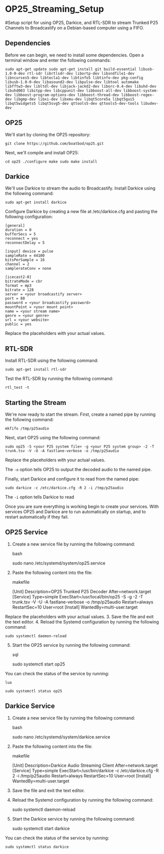 # OP25_Streaming_Setup
#Setup script for using OP25, Darkice, and RTL-SDR to stream Trunked P25 Channels to Broadcastify on a Debian-based computer using a FIFO.

## Dependencies

Before we can begin, we need to install some dependencies. Open a terminal window and enter the following commands:
    
    sudo apt-get update sudo apt-get install git build-essential libusb-1.0-0-dev rtl-sdr librtlsdr-dev libortp-dev libsndfile1-dev libncurses5-dev libtecla1-dev libtinfo5 libtinfo-dev pkg-config libusb-1.0-0-dev libasound2-dev libpulse-dev libtool automake libfftw3-dev libltdl-dev libjack-jackd2-dev liborc-0.4-dev libuhd-dev libuhd003 libitpp-dev libcppunit-dev libboost-all-dev libboost-system-dev libboost-program-options-dev libboost-thread-dev libboost-regex-dev libgmp-dev libxi-dev libxmu-dev libqt5core5a libqt5gui5 libqt5widgets5 libqt5svg5-dev qttools5-dev qttools5-dev-tools libudev-dev 

## OP25

We'll start by cloning the OP25 repository:
    
    git clone https://github.com/boatbod/op25.git 

Next, we'll compile and install OP25:
    
    cd op25 ./configure make sudo make install 

## Darkice

We'll use Darkice to stream the audio to Broadcastify. Install Darkice using the following command:
    
    sudo apt-get install darkice 

Configure Darkice by creating a new file at /etc/darkice.cfg and pasting the following configuration:
    
    [general] 
    duration = 0 
    bufferSecs = 5 
    reconnect = yes 
    reconnectDelay = 5 
    
    [input] device = pulse 
    sampleRate = 44100 
    bitsPerSample = 16 
    channel = 2 
    samplerateConv = none 
    
    [icecast2-0] 
    bitrateMode = cbr 
    format = mp3 
    bitrate = 128 
    server = <your broadcastify server> 
    port = 80 
    password = <your broadcastify password> 
    mountPoint = <your mount point> 
    name = <your stream name> 
    genre = <your genre> 
    url = <your website> 
    public = yes 

Replace the placeholders with your actual values.

## RTL-SDR

Install RTL-SDR using the following command:
    
    sudo apt-get install rtl-sdr 

Test the RTL-SDR by running the following command:
    
    rtl_test -t 

## Starting the Stream

We're now ready to start the stream. First, create a named pipe by running the following command:
    
    mkfifo /tmp/p25audio 

Next, start OP25 using the following command:
    
    sudo op25 -S <your P25 system file> -g <your P25 system group> -2 -T trunk.tsv -V -U -A fastlane-verbose -o /tmp/p25audio 

Replace the placeholders with your actual values.

The `-o` option tells OP25 to output the decoded audio to the named pipe.

Finally, start Darkice and configure it to read from the named pipe:
    
    sudo darkice -c /etc/darkice.cfg -R 2 -i /tmp/p25audio 

The `-i` option tells Darkice to read

Once you are sure everything is working begin to create your services. With services OP25 and Darkice  are to run automatically on startup, and to restart automatically if they fail.

## OP25 Service

1. Create a new service file by running the following command:
    
    bash
    
    sudo nano /etc/systemd/system/op25.service 

2. Paste the following content into the file:
    
    makefile
    
    [Unit] Description=OP25 Trunked P25 Decoder After=network.target [Service] Type=simple ExecStart=/usr/local/bin/op25 -S <your P25 system file> -g <your P25 system group> -2 -T trunk.tsv -V -U -A fastlane-verbose -o /tmp/p25audio Restart=always RestartSec=10 User=root [Install] WantedBy=multi-user.target 

Replace the placeholders with your actual values.
3. Save the file and exit the text editor.
4. Reload the Systemd configuration by running the following command:
    
    sudo systemctl daemon-reload 

5. Start the OP25 service by running the following command:
    
    sql
    
    sudo systemctl start op25 

You can check the status of the service by running:
    
    lua
    
    sudo systemctl status op25 

## Darkice Service

1. Create a new service file by running the following command:
    
    bash
    
    sudo nano /etc/systemd/system/darkice.service 

2. Paste the following content into the file:
    
    makefile
    
    [Unit] Description=Darkice Audio Streaming Client After=network.target [Service] Type=simple ExecStart=/usr/bin/darkice -c /etc/darkice.cfg -R 2 -i /tmp/p25audio Restart=always RestartSec=10 User=root [Install] WantedBy=multi-user.target 

3. Save the file and exit the text editor.
4. Reload the Systemd configuration by running the following command:
    
    sudo systemctl daemon-reload 

5. Start the Darkice service by running the following command:
   
    sudo systemctl start darkice 

You can check the status of the service by running:
       
    sudo systemctl status darkice 
